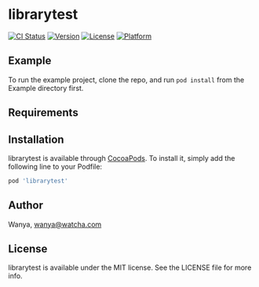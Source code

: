 # librarytest

[![CI Status](https://img.shields.io/travis/Wanya/librarytest.svg?style=flat)](https://travis-ci.org/Wanya/librarytest)
[![Version](https://img.shields.io/cocoapods/v/librarytest.svg?style=flat)](https://cocoapods.org/pods/librarytest)
[![License](https://img.shields.io/cocoapods/l/librarytest.svg?style=flat)](https://cocoapods.org/pods/librarytest)
[![Platform](https://img.shields.io/cocoapods/p/librarytest.svg?style=flat)](https://cocoapods.org/pods/librarytest)

## Example

To run the example project, clone the repo, and run `pod install` from the Example directory first.

## Requirements

## Installation

librarytest is available through [CocoaPods](https://cocoapods.org). To install
it, simply add the following line to your Podfile:

```ruby
pod 'librarytest'
```

## Author

Wanya, wanya@watcha.com

## License

librarytest is available under the MIT license. See the LICENSE file for more info.
